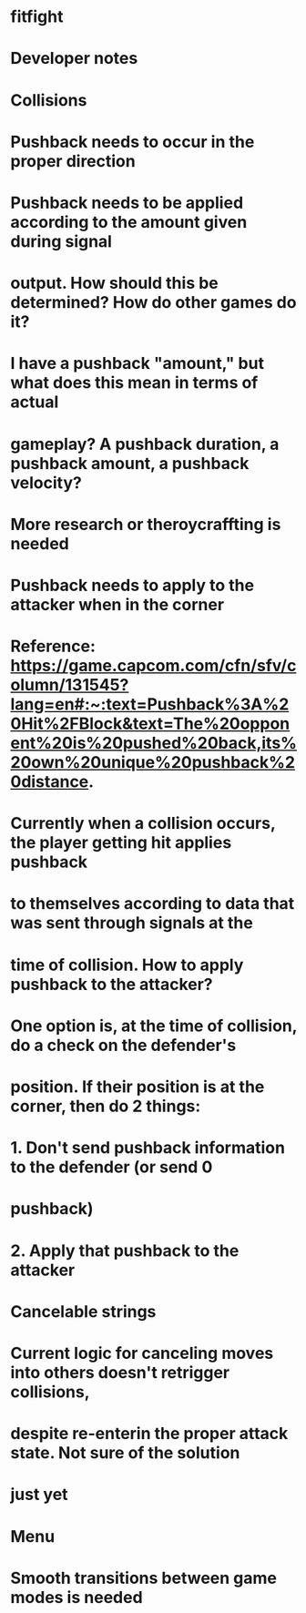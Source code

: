 # fitfight

# Developer notes
#   Collisions
#     Pushback needs to occur in the proper direction
#	  Pushback needs to be applied according to the amount given during signal
#       output. How should this be determined? How do other games do it?
#		I have a pushback "amount," but what does this mean in terms of actual
#         gameplay? A pushback duration, a pushback amount, a pushback velocity?
#       More research or theroycraffting is needed
#	  Pushback needs to apply to the attacker when in the corner
#       Reference: https://game.capcom.com/cfn/sfv/column/131545?lang=en#:~:text=Pushback%3A%20Hit%2FBlock&text=The%20opponent%20is%20pushed%20back,its%20own%20unique%20pushback%20distance.
#       Currently when a collision occurs, the player getting hit applies pushback
#         to themselves according to data that was sent through signals at the
#		  time of collision. How to apply pushback to the attacker?
#       One option is, at the time of collision, do a check on the defender's
#         position. If their position is at the corner, then do 2 things:
#		    1. Don't send pushback information to the defender (or send 0
#			  pushback)
#			2. Apply that pushback to the attacker
# 	  Cancelable strings
#       Current logic for canceling moves into others doesn't retrigger collisions,
#		  despite re-enterin the proper attack state. Not sure of the solution
#         just yet
#   Menu
#     Smooth transitions between game modes is needed
